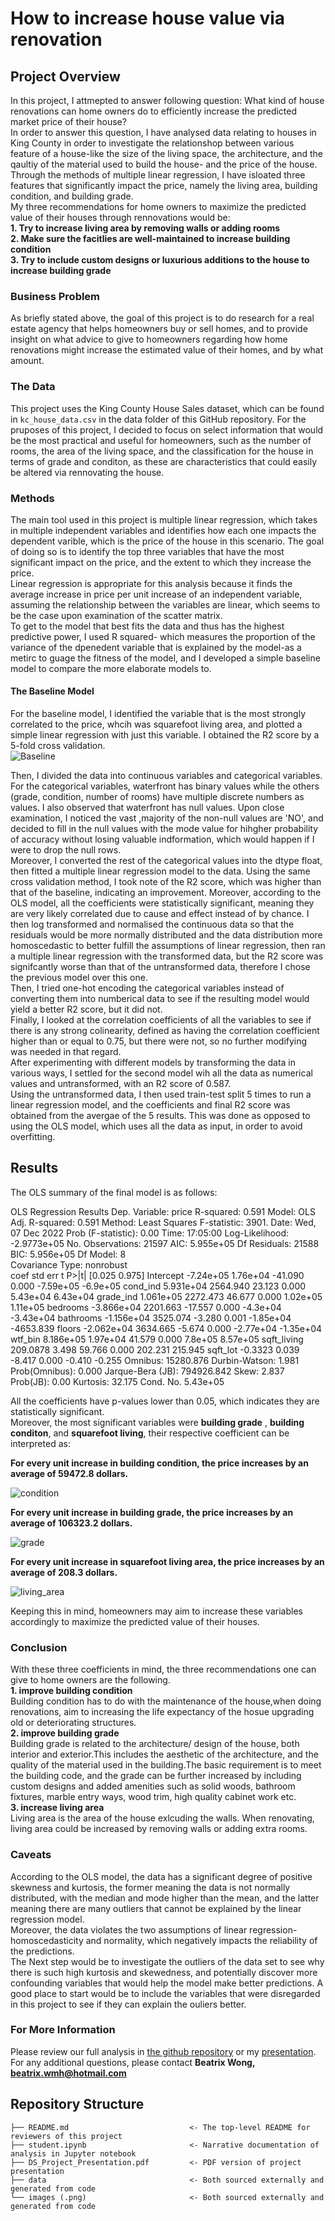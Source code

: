 # How to increase house value via renovation

## Project Overview
In this project, I attmepted to answer following question: What kind of house renovations can home owners do to efficiently increase the predicted market price of their house?\
In order to answer this question, I have analysed data relating to houses in King County in order to investigate the relationshop between various feature of a house-like the size of the living space, the architecture, and the qaultiy of the material used to build the house- and the price of the house. Through the methods of multiple linear regression, I have isloated three features that significantly impact the price, namely the living area, building condition, and building grade.\
My three recommendations for home owners to maximize the predicted value of their houses through rennovations would be:\
**1. Try to increase living area by removing walls or adding rooms**\
**2. Make sure the facitlies are well-maintained to increase building condition**\
**3. Try to include custom designs or luxurious additions to the house to increase building grade**

### Business Problem
As briefly stated above, the goal of this project is to do research for a real estate agency that helps homeowners buy or sell homes, and to provide insight on what advice to give to homeowners regarding how home renovations might increase the estimated value of their homes, and by what amount.

### The Data

This project uses the King County House Sales dataset, which can be found in  `kc_house_data.csv` in the data folder of this GitHub repository. For the pruposes of this project, I decided to focus on select information that would be the most practical and useful for homeowners, such as the number of rooms, the area of the living space, and the classification for the house in terms of grade and conditon, as these are characteristics that could easily be altered via rennovating the house.

### Methods

The main tool used in this project is multiple linear regression, which takes in multiple independent variables and identifies how each one impacts the dependent varible, which is the price of the house in this scenario. The goal of doing so is to identify the top three variables that have the most significant impact on the price, and the extent to which they increase the price.\
Linear regression is appropriate for this analysis because it finds the average increase in price per unit increase of an independent variable, assuming the relationship between the variables are linear, which seems to be the case upon examination of the scatter matrix.\
To get to the model that best fits the data and thus has the highest predictive power, I used R squared- which measures the proportion of the variance of the dpenedent variable that is explained by the model-as a metirc to guage the fitness of the model, and I developed a simple baseline model to compare the more elaborate models to.
#### The Baseline Model
For the baseline model, I identified the variable that is the most strongly correlated to the price, whcih was squarefoot living area, and plotted a simple linear regression with just this variable. I obtained the R2 score by a 5-fold cross validation.\
![Baseline](baseline.png)

Then, I divided the data into continuous variables and categorical variables. For the categorical variables, waterfront has binary values while the others (grade, condition, number of rooms) have multiple discrete numbers as values. I also observed that waterfront has null values. Upon close examination, I noticed the vast ,majority of the non-null values are 'NO', and decided to fill in the null values with the mode value for hihgher probability of accuracy without losing valuable indformation, which would happen if I were to drop the null rows.\
Moreover, I converted the rest of the categorical values into the dtype float, then fitted a multiple linear regression model to the data. Using the same cross validation method, I took note of the R2 score, which was higher than that of the baseline, indicating an improvement. Moreover, according to the OLS model, all the coefficients were statistically significant, meaning they are very likely correlated due to cause and effect instead of by chance.
I then log transformed and normalised the continuous data so that the residuals would be more normally distributed and the data distribution more homoscedastic to better fulfill the assumptions of linear regression, then ran a multiple linear regression with the transformed data, but the R2 score was signifcantly worse than that of the untransformed data, therefore I chose the previous model over this one.\
Then, I tried one-hot encoding the categorical variables instead of converting them into numberical data to see if the resulting model would yield a better R2 score, but it did not.\
Finally, I looked at the correlation coefficients of all the variables to see if there is any strong colinearity, defined as having the correlation coefficient higher than or equal to 0.75, but there were not, so no further modifying was needed in that regard.\
After experimenting with different models by transforming the data in various ways, I settled for the second model wih all the data as numerical values and untransformed, with an R2 score of 0.587.\
Using the untransformed data, I then used train-test split 5 times to run a linear regression model, and the coefficients and final R2 score was obtained from the avergae of the 5 results. This was done as opposed to using the OLS model, which uses all the data as input, in order to avoid overfitting. 

## Results
The OLS summary of the final model is as follows:

OLS Regression Results
Dep. Variable:	price	R-squared:	0.591
Model:	OLS	Adj. R-squared:	0.591
Method:	Least Squares	F-statistic:	3901.
Date:	Wed, 07 Dec 2022	Prob (F-statistic):	0.00
Time:	17:05:00	Log-Likelihood:	-2.9773e+05
No. Observations:	21597	AIC:	5.955e+05
Df Residuals:	21588	BIC:	5.956e+05
Df Model:	8		
Covariance Type:	nonrobust		
coef	std err	t	P>|t|	[0.025	0.975]
Intercept	-7.24e+05	1.76e+04	-41.090	0.000	-7.59e+05	-6.9e+05
cond_ind	5.931e+04	2564.940	23.123	0.000	5.43e+04	6.43e+04
grade_ind	1.061e+05	2272.473	46.677	0.000	1.02e+05	1.11e+05
bedrooms	-3.866e+04	2201.663	-17.557	0.000	-4.3e+04	-3.43e+04
bathrooms	-1.156e+04	3525.074	-3.280	0.001	-1.85e+04	-4653.839
floors	-2.062e+04	3634.665	-5.674	0.000	-2.77e+04	-1.35e+04
wtf_bin	8.186e+05	1.97e+04	41.579	0.000	7.8e+05	8.57e+05
sqft_living	209.0878	3.498	59.766	0.000	202.231	215.945
sqft_lot	-0.3323	0.039	-8.417	0.000	-0.410	-0.255
Omnibus:	15280.876	Durbin-Watson:	1.981
Prob(Omnibus):	0.000	Jarque-Bera (JB):	794926.842
Skew:	2.837	Prob(JB):	0.00
Kurtosis:	32.175	Cond. No.	5.43e+05



All the coefficients have p-values lower than 0.05, which indicates they are statistically significant.\
Moreover, the most significant variables were **building grade** , **building conditon**, and **squarefoot living**, their respective coefficient can be interpreted as:

**For every unit increase in building condition, the price increases by an average of 59472.8 dollars.**

![condition](cond_ind.png)

**For every unit increase in building grade, the price increases by an average of 106323.2 dollars.**

![grade](grade_ind.png)

**For every unit increase in squarefoot living area, the price increases by an average of 208.3 dollars.**

![living_area](sqft_living.png)

<p>Keeping this in mind, homeowners may aim to increase these variables accordingly to maximize the predicted value of their houses.</p>

### Conclusion

With these three coefficients in mind, the three recommendations one can give to home owners are the following.\
**1. improve building condition**\
Building condition has to do with the maintenance of the house,when doing renovations, aim to increasing the life expectancy of the hosue upgrading old or deteriorating structures.\
**2. improve building grade**\
Building grade is related to the architecture/ design of the house, both interior and exterior.This includes the aesthetic of the architecture, and the quality of the material used in the building.The basic requirement is to meet the building code, and the grade can be further increased by including custom designs and added amenities such as solid woods, bathroom fixtures, marble entry ways, wood trim, high quality cabinet work etc.\
**3. increase living area**\
Living area is the area of the house exlcuding the walls. When renovating, living area could be increased by removing walls or adding extra rooms.

### Caveats
According to the OLS model, the data has a significant degree of positive skewness and kurtosis, the former meaning the data is not normally distributed, with the median and mode higher than the mean, and the latter meaning there are many outliers that cannot be explained by the linear regression model.\
Moreover, the data violates the two assumptions of linear regression- homoscedasticity and normality, which negatively impacts the reliability of the predictions.\
The Next step would be to investigate the outliers of the data set to see why there is such high kurtosis and skewedness,
and potentially discover more confounding variables that would help the model make better predictions. A good place to start would be to include the variables that were disregarded in this project to see if they can explain the ouliers better.

### For More Information 
Please review our full analysis in [the github repository](./dsc-phase-2-project-v2-3) or my [presentation](./DS_Project2_Presentation.pdf).\
For any additional questions, please contact **Beatrix Wong, beatrix.wmh@hotmail.com**

## Repository Structure
```
├── README.md                           <- The top-level README for reviewers of this project
├── student.ipynb                       <- Narrative documentation of analysis in Jupyter notebook
├── DS_Project_Presentation.pdf         <- PDF version of project presentation
├── data                                <- Both sourced externally and generated from code
└── images (.png)                       <- Both sourced externally and generated from code
```